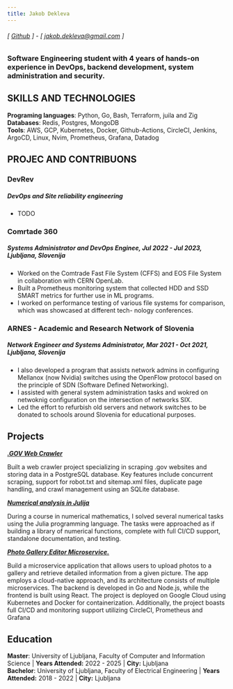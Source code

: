 ```yaml
---
title: Jakob Dekleva
---
```

###### [ [Github](https://www.github.com/lovc21) ] - [ jakob.dekleva@gmail.com ] 
### Software Engineering student with 4 years of hands-on experience in DevOps, backend development, system administration and security.

## SKILLS AND TECHNOLOGIES
**Programing languages**: Python, Go,  Bash, Terraform, juila and Zig
**Databases**: Redis, Postgres, MongoDB  
**Tools**: AWS, GCP, Kubernetes, Docker, Github-Actions, CircleCI, Jenkins, ArgoCD, Linux, Nvim, Prometheus, Grafana, Datadog 

## PROJEC AND CONTRIBUONS
### DevRev 
##### DevOps and Site reliability engineering
- TODO
### Comrtade 360
##### Systems Administrator and DevOps Enginee, Jul 2022 - Jul 2023, Ljubljana, Slovenija
- Worked on the Comtrade Fast File System (CFFS) and EOS File System in collaboration with CERN OpenLab.
-  Built a Prometheus monitoring system that collected HDD and SSD SMART metrics for further use in ML
programs.
-  I worked on performance testing of various file systems for comparison, which was showcased at different tech-
nology conferences.

### ARNES - Academic and Research Network of Slovenia
##### Network Engineer and Systems Administrator, Mar 2021 - Oct 2021, Ljubljana, Slovenija
- I also developed a program that assists network admins in configuring Mellanox (now Nvidia) switches using the
OpenFlow protocol based on the principle of SDN (Software Defined Networking).
- I assisted with general system administration tasks and wokred on netwoknig configuration on the intersection
of networks SIX.
- Led the effort to refurbish old servers and network switches to be donated to schools around Slovenia for
educational purposes.


## Projects
**[*.GOV Web Crawler*](https://github.com/lovc21/web_crawler_Kurtz)**

Built a web crawler project specializing in scraping .gov websites and storing data in a PostgreSQL database. Key features include concurrent scraping, support for robot.txt and sitemap.xml files, duplicate page handling, and crawl management using an SQLite database.

**[*Numerical analysis in Julija*](https://github.com/Numerical-analysis-in-julija)**

During a course in numerical mathematics, I solved several numerical tasks using the Julia programming language. The tasks were approached as if building a library of numerical functions, complete with full CI/CD support, standalone documentation, and  testing.

**[*Photo Gallery Editor Microservice.*](https://github.com/RSO-project-Prepih)**

Build a microservice application that allows users to upload photos to a gallery and retrieve detailed information from a given picture. The app employs a cloud-native approach, and its architecture consists of multiple microservices. The backend is developed in Go and Node.js, while the frontend is built using React. The project is deployed on Google Cloud using Kubernetes and Docker for containerization. Additionally, the project boasts full CI/CD and monitoring support utilizing CircleCI, Prometheus and Grafana

## Education

**Master**: University of Ljubljana, Faculty of Computer and Information Science | **Years Attended:** 2022 - 2025 | **City:** Ljubljana \
**Bachelor**: University of Ljubljana, Faculty of Electrical Engineering  | **Years Attended:** 2018 - 2022 | **City:** Ljubljana
